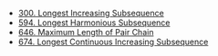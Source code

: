 - [300. Longest Increasing Subsequence](codes/subsequences/300.py)
- [594. Longest Harmonious Subsequence](codes/subsequences/594.py)
- [646. Maximum Length of Pair Chain](codes/subsequences/646.py)
- [674. Longest Continuous Increasing Subsequence](codes/subsequences/674.py)